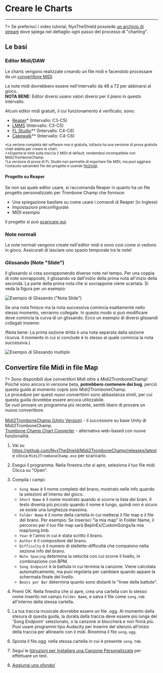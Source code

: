 # Creare le Charts
---

?> Se preferisci i video tutorial, NyxTheShield possiede [un archivio di stream](https://www.youtube.com/watch?v=ig27SlJveGs) dove spiega nel dettaglio ogni passo del processo di "charting".

## Le basi
### Editor Midi/DAW
Le charts vengono realizzate creando un file midi e facendolo processare da un [convertitore MIDI](#converting-midi-to-map-file).

Le note midi dovrebbero essere nell'intervallo da 48 a 72 per abbinarsi al gioco. <br>**NOTA BENE:** Editor diversi usano valori diversi per il piano in questo intervallo.

Alcuni editor midi gratuiti, il cui funzionamento è verificato, sono:
- [Reaper](https://www.reaper.fm/download.php)* (Intervallo: C3-C5)
- [LMMS](https://lmms.io/download#windows) (Intervallo: C3-C5)
- [FL Studio](https://www.image-line.com/fl-studio-download/)*† (Intervallo: C4-C6)
- [Cakewalk](https://www.bandlab.com/products/cakewalk)** (Intervallo: C4-C6)

<sub>*La verione completa del software non è gratutia, tuttavia ha una versione di prova gratuita cheè adatta per creare le chart.</sub><br> <sub>**Esporta le note sulla traccia 2 MIDI di default, rendendosi incompatibile con Midi2TromboneChamp.</sub><br> <sub>†La versione di prova di FL Studio non permette di esportare file MIDI, ma puoi aggirare l'ostacolo salvandoil file del progetto e usando <a href="https://github.com/Kaydax/flp2midi/releases/latest">flp2midi</a>.</p>

<h4 spaces-before="0">
  Progetto su Reaper
</h4>

<p spaces-before="0">
  Se non sai quale editor usare, si raccomanda Reaper in quanto ha un file progetto personalizzato per Trombone Champ che fornisce:
</p>

<ul>
  <li>
    Una spiegazione basilare su come usare i comandi di Reaper (in Inglese)
  </li>
  <li>
    Impostazioni preconfigurate
  </li>
  <li>
    MIDI esempio
  </li>
</ul>

<p spaces-before="0">
  Il progetto si può <a href="https://trombone.wiki/docs/files/REAPER_Trombone_Champ_Charting_Template.zip">scaricare qui</a>.
</p>

<h3 spaces-before="0">
  Note normali
</h3>

<p spaces-before="0">
  Le note normali vengono create nell'editor midi e sono così come si vedono in gioco. Assicurati di lasciare uno spazio temporale tra le note!
</p>

<h3 spaces-before="0">
  Glissando (Note "Slide")
</h3>

<p spaces-before="0">
  Il glissando si crea sovrapponendo diverse note nel tempo. Per una coppia di note sovrapposte, il glissando va dall'inizio della prima nota all'inizio della seconda. La parte della prima nota che si sovrappone viene scartata. Si veda la figura per un esempio:
</p>

<p spaces-before="0">
  <img src="../docs/files/slide1.png" alt="Esempio di Glissando (&quot;Nota Slide&quot;)" />
</p>

<p spaces-before="0">
  Se una nota finisce ma la nota successiva comincia esattamente nello stesso momento, verranno collegate. In questo modo si può modificare dove comincia la curva di un glissando. Ecco un esempio di diversi glissandi collegati insieme:
</p>

<p spaces-before="0">
  (Nota bene: La prima sezione dritta è una nota separata dalla sezione ricurva. Il momento in cui si conclude è lo stesso al quale comincia la nota successiva.)
</p>

<p spaces-before="0">
  <img src="../docs/files/slide2.png" alt="Esempio di Glissando multiplo" />
</p>

<h2 spaces-before="0">
  Convertire file Midi in file Map
</h2>

<p spaces-before="0">
  ?> Sono disponibili due convertitori Midi oltre a Midi2TromboneChamp! <br>Poiché sono ancora in versione beta, <strong x-id="1">potrebbero contenere dei bug</strong>, perciò questa guida al momento copre solo Midi2TromboneChamp. <br> Le procedure per questi nuovi convertitori sono abbastanza simili, per cui questa guida dovrebbe essere ancora utilizzabile. <br>Se vuoi provare un programma più recente, sentiti libero di provare un nuovo convertitore: <br><br><a href="https://nyxtheshield.github.io/Midi2TromboneChamp/">Midi2TromboneChamp (Unity Version)</a> - il successore su base Unity di Midi2TromboneChamp. <br><a href="https://rshieldsprojects.github.io/projects/tccc/">Trombone Champ Chart Converter</a> - alternativa web-based con nuove funzionalità.
</p>

<ol start="1">
  <li>
    <p spaces-before="0">
      Vai su <a href="https://github.com/NyxTheShield/Midi2TromboneChamp/releases/latest" x-nc="1">https://github.com/NyxTheShield/Midi2TromboneChamp/releases/latest</a> e clicca <code>Midi2TromboneChamp.exe</code> per scaricarlo.
    </p>
  </li>
  
  <li>
    <p spaces-before="0">
      Esegui il programma. Nella finestra che si apre, seleziona il tuo file midi. Clicca su "Open".
    </p>
  </li>
  
  <li>
    <p spaces-before="0">
      Compila i campi:
    </p>
    <ul>
      <li>
        <code>Song Name</code> è il nome completo del brano, mostrato nelle info quando la selezioni all'interno del gioco.
      </li>
      <li>
        <code>Short Name</code> è il nome mostrato quando si scorre la lista dei brani. Il testo diventa più piccolo quando il nome è lungo, quindi non è sicuro se esiste una lunghezza massima.
      </li>
      <li>
        <code>Folder Name</code> è il nome della cartella in cui metterai il file map e il file del brano. Per esempio: Se inserisci "la mia map" in Folder Name, il percorso per il tuo file map sarà BepInEx/CustomSongs/la mia map/song.tmb.
      </li>
      <li>
        <code>Year</code> è l'anno in cui è stata scritto il brano.
      </li>
      <li>
        <code>Author</code> è il compositore del brano.
      </li>
      <li>
        <code>Difficulty</code> è il numero di stellette-difficoltà che compaiono nella sezione info del brano.
      </li>
      <li>
        <code>Note Spacing</code> determina la velocità con cui scorre il livello, in combinazione con BPM.
      </li>
      <li>
        <code>Song Endpoint</code> è la battuta in cui termina la canzone. Viene calcolata automaticamente, ma puoi regolarla per cambiare quando appare la schermata finale del livello.
      </li>
      <li>
        <code>Beats per Bar</code> determina quanto sono distanti le "linee delle battute".
      </li>
    </ul>
  </li>
  
  <li>
    <p spaces-before="0">
      Premi OK. Nella finestra che si apre, crea una cartella con lo stesso nome inserito nel campo <code>Folder Name</code>, e salva il file come <code>song.tmb</code> all'interno della stessa cartella.
    </p>
  </li>
  
  <li>
    <p spaces-before="0">
      La tua traccia musicale dovrebbe essere un file .ogg. Al momento della stesura di questa guida, la durata della traccia deve essere più lunga del 'Song Endpoint' selezionato, o la canzone si bloccherà e non finirà più. Puoi usare programmi tipo Audacity per inserire del silenzio all'inizio della traccia per allinearlo con il midi. Rinomina il file <code>song.ogg</code>.
    </p>
  </li>
  
  <li>
    <p spaces-before="0">
      Sposta il file.ogg. nella stessa cartella in cui è presente <code>song.tmb</code>.
    </p>
  </li>
  
  <li>
    <p spaces-before="0">
      Segui le <a href="installing-songs">Istruzioni per Installare una Canzone Personalizzata</a> per effettuare un test.
    </p>
  </li>
  
  <li>
    <p spaces-before="0">
      <a href="chart-backgrounds">Aggiungi uno sfondo!</a>
    </p>
  </li>
</ol>